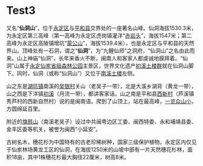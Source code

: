 # Test3


又名“**仙洞山**”，位于[永定区](https://baike.baidu.com/item/永定区/16473457?fromModule=lemma_inlink)与[平和县](https://baike.baidu.com/item/平和县/3284577?fromModule=lemma_inlink)交界处的一座著名山峰。仙洞海拔1530.3米，为永定区第三高峰（第一高峰为永定区虎岗镇灌洋“[赤岩头](https://baike.baidu.com/item/赤岩头/12617424?fromModule=lemma_inlink)”，海拔1547米；第二高峰为永定区高陂镇增坑“[蒙公山](https://baike.baidu.com/item/蒙公山/17698944?fromModule=lemma_inlink)”，海拔1539.4米），也是永定区与平和县的天然界山。顶峰处有一石洞，谓之“**仙洞**”，为“九鲤仙师”之洞府，“仙洞山”之名由此而来。山上神庙“仙洞”，长年来香火不断，闽南人和客家人都虔诚地膜拜着。“仙洞”山属于[永定仙岽省级森林公园](https://baike.baidu.com/item/永定仙岽省级森林公园/17354016?fromModule=lemma_inlink)主景区，世界文化遗产[初溪土楼群](https://baike.baidu.com/item/初溪土楼群/5944377?fromModule=lemma_inlink)就在仙洞山脚下。同时，仙洞（或称“仙洞山”）又位于[南溪土楼](https://baike.baidu.com/item/南溪土楼/17294983?fromModule=lemma_inlink)左侧。

山之东是[湖坑镇](https://baike.baidu.com/item/湖坑镇/2193137?fromModule=lemma_inlink)南溪的[吴银村](https://baike.baidu.com/item/吴银村/17488454?fromModule=lemma_inlink)关山（老吴子一带），北是大溪乡湖背（黄龙一带），山之西是下洋镇[初溪](https://baike.baidu.com/item/初溪/15752068?fromModule=lemma_inlink)（月流一带），都讲客家话。山之南是平和县[西新村](https://baike.baidu.com/item/西新村/443236?fromModule=lemma_inlink)（芦溪镇秀芦村的西新自然村）说的是闽南语。爬到了山顶上，站在最高峰，[一览众山小](https://baike.baidu.com/item/一览众山小/1580559?fromModule=lemma_inlink)，方圆绵延百里。

附近的[旗扇山](https://baike.baidu.com/item/旗扇山/17480006?fromModule=lemma_inlink)（南溪老吴子）设过中共闽粤边区工委、闽西特委、永和埔靖县委、金丰区委等机关，被誉为闽西“小延安”。

古树名木，穗花杉为中国特有的古老珍稀树种，国家三级保护植物。永定区内仅见于仙岽林场黄龙工区的仙洞，在海拔1250米的山坡中部有一片天然穗花杉林，面积18亩，其中1株穗花杉最大胸径22厘米，树高8米。

